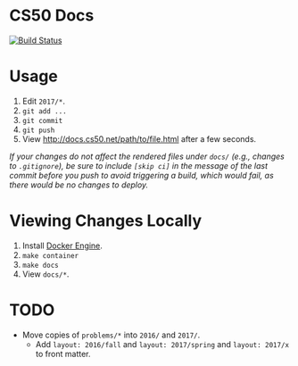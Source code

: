 # CS50 Docs
[![Build Status](https://travis-ci.org/cs50/docs.svg?branch=master)](https://travis-ci.org/cs50/docs)

# Usage

1. Edit `2017/*`.
1. `git add ...`
1. `git commit`
1. `git push`
1. View http://docs.cs50.net/path/to/file.html after a few seconds.

_If your changes do not affect the rendered files under `docs/` (e.g., changes to `.gitignore`), be sure to include `[skip ci]` in the message of the last commit before you push to avoid triggering a build, which would fail, as there would be no changes to deploy._

# Viewing Changes Locally

1. Install [Docker Engine](https://docs.docker.com/engine/installation/).
1. `make container`
1. `make docs`
1. View `docs/*`.

# TODO

* Move copies of `problems/*` into `2016/` and `2017/`.
  * Add `layout: 2016/fall` and `layout: 2017/spring` and `layout: 2017/x` to front matter.
